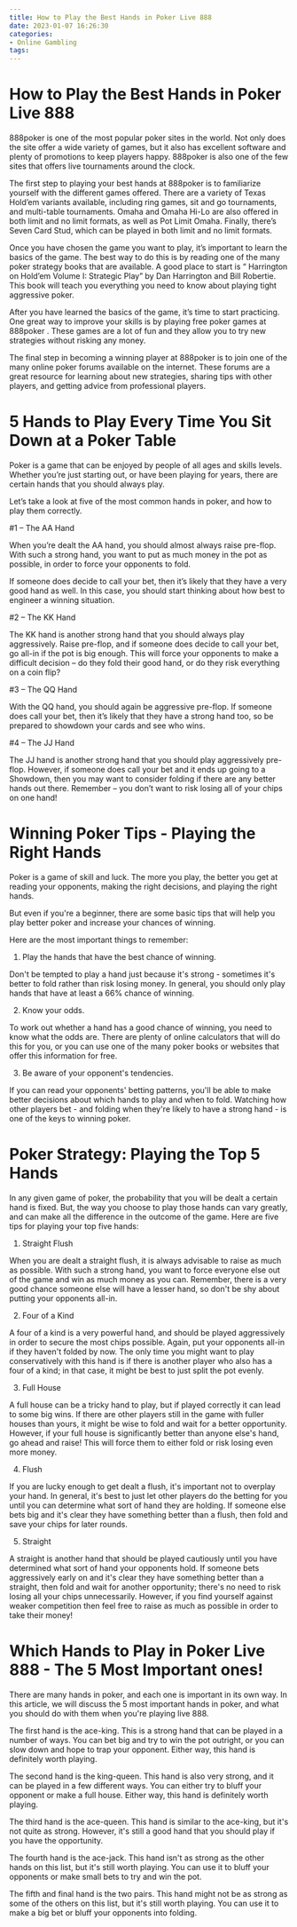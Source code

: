 ```yaml
---
title: How to Play the Best Hands in Poker Live 888
date: 2023-01-07 16:26:30
categories:
- Online Gambling
tags:
---
```



#  How to Play the Best Hands in Poker Live 888

888poker is one of the most popular poker sites in the world. Not only does the site offer a wide variety of games, but it also has excellent software and plenty of promotions to keep players happy. 888poker is also one of the few sites that offers live tournaments around the clock.

The first step to playing your best hands at 888poker is to familiarize yourself with the different games offered. There are a variety of Texas Hold’em variants available, including ring games, sit and go tournaments, and multi-table tournaments. Omaha and Omaha Hi-Lo are also offered in both limit and no limit formats, as well as Pot Limit Omaha. Finally, there’s Seven Card Stud, which can be played in both limit and no limit formats.

Once you have chosen the game you want to play, it’s important to learn the basics of the game. The best way to do this is by reading one of the many poker strategy books that are available. A good place to start is “ Harrington on Hold’em Volume I: Strategic Play” by Dan Harrington and Bill Robertie. This book will teach you everything you need to know about playing tight aggressive poker.

After you have learned the basics of the game, it’s time to start practicing. One great way to improve your skills is by playing free poker games at 888poker . These games are a lot of fun and they allow you to try new strategies without risking any money.

The final step in becoming a winning player at 888poker is to join one of the many online poker forums available on the internet. These forums are a great resource for learning about new strategies, sharing tips with other players, and getting advice from professional players.

#  5 Hands to Play Every Time You Sit Down at a Poker Table

Poker is a game that can be enjoyed by people of all ages and skills levels. Whether you’re just starting out, or have been playing for years, there are certain hands that you should always play.

Let’s take a look at five of the most common hands in poker, and how to play them correctly.

#1 – The AA Hand

When you’re dealt the AA hand, you should almost always raise pre-flop. With such a strong hand, you want to put as much money in the pot as possible, in order to force your opponents to fold.

If someone does decide to call your bet, then it’s likely that they have a very good hand as well. In this case, you should start thinking about how best to engineer a winning situation.

#2 – The KK Hand

The KK hand is another strong hand that you should always play aggressively. Raise pre-flop, and if someone does decide to call your bet, go all-in if the pot is big enough. This will force your opponents to make a difficult decision – do they fold their good hand, or do they risk everything on a coin flip?

#3 – The QQ Hand

With the QQ hand, you should again be aggressive pre-flop. If someone does call your bet, then it’s likely that they have a strong hand too, so be prepared to showdown your cards and see who wins.

#4 – The JJ Hand

The JJ hand is another strong hand that you should play aggressively pre-flop. However, if someone does call your bet and it ends up going to a Showdown, then you may want to consider folding if there are any better hands out there. Remember – you don’t want to risk losing all of your chips on one hand!


















#  Winning Poker Tips - Playing the Right Hands

Poker is a game of skill and luck. The more you play, the better you get at reading your opponents, making the right decisions, and playing the right hands.

But even if you're a beginner, there are some basic tips that will help you play better poker and increase your chances of winning.

Here are the most important things to remember:

1. Play the hands that have the best chance of winning.

Don't be tempted to play a hand just because it's strong - sometimes it's better to fold rather than risk losing money. In general, you should only play hands that have at least a 66% chance of winning.

2. Know your odds.

To work out whether a hand has a good chance of winning, you need to know what the odds are. There are plenty of online calculators that will do this for you, or you can use one of the many poker books or websites that offer this information for free.

3. Be aware of your opponent's tendencies.

If you can read your opponents' betting patterns, you'll be able to make better decisions about which hands to play and when to fold. Watching how other players bet - and folding when they're likely to have a strong hand - is one of the keys to winning poker.

#  Poker Strategy: Playing the Top 5 Hands

In any given game of poker, the probability that you will be dealt a certain hand is fixed. But, the way you choose to play those hands can vary greatly, and can make all the difference in the outcome of the game. Here are five tips for playing your top five hands:

1. Straight Flush

When you are dealt a straight flush, it is always advisable to raise as much as possible. With such a strong hand, you want to force everyone else out of the game and win as much money as you can. Remember, there is a very good chance someone else will have a lesser hand, so don't be shy about putting your opponents all-in.

2. Four of a Kind

A four of a kind is a very powerful hand, and should be played aggressively in order to secure the most chips possible. Again, put your opponents all-in if they haven't folded by now. The only time you might want to play conservatively with this hand is if there is another player who also has a four of a kind; in that case, it might be best to just split the pot evenly.

3. Full House

A full house can be a tricky hand to play, but if played correctly it can lead to some big wins. If there are other players still in the game with fuller houses than yours, it might be wise to fold and wait for a better opportunity. However, if your full house is significantly better than anyone else's hand, go ahead and raise! This will force them to either fold or risk losing even more money.

4. Flush

If you are lucky enough to get dealt a flush, it's important not to overplay your hand. In general, it's best to just let other players do the betting for you until you can determine what sort of hand they are holding. If someone else bets big and it's clear they have something better than a flush, then fold and save your chips for later rounds.

5. Straight

A straight is another hand that should be played cautiously until you have determined what sort of hand your opponents hold. If someone bets aggressively early on and it's clear they have something better than a straight, then fold and wait for another opportunity; there's no need to risk losing all your chips unnecessarily. However, if you find yourself against weaker competition then feel free to raise as much as possible in order to take their money!

#  Which Hands to Play in Poker Live 888 - The 5 Most Important ones!

There are many hands in poker, and each one is important in its own way. In this article, we will discuss the 5 most important hands in poker, and what you should do with them when you're playing live 888.

The first hand is the ace-king. This is a strong hand that can be played in a number of ways. You can bet big and try to win the pot outright, or you can slow down and hope to trap your opponent. Either way, this hand is definitely worth playing.

The second hand is the king-queen. This hand is also very strong, and it can be played in a few different ways. You can either try to bluff your opponent or make a full house. Either way, this hand is definitely worth playing.

The third hand is the ace-queen. This hand is similar to the ace-king, but it's not quite as strong. However, it's still a good hand that you should play if you have the opportunity.

The fourth hand is the ace-jack. This hand isn't as strong as the other hands on this list, but it's still worth playing. You can use it to bluff your opponents or make small bets to try and win the pot.

The fifth and final hand is the two pairs. This hand might not be as strong as some of the others on this list, but it's still worth playing. You can use it to make a big bet or bluff your opponents into folding.